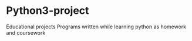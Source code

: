 # Python3-project
Educational projects
Programs written while learning python as homework and coursework
